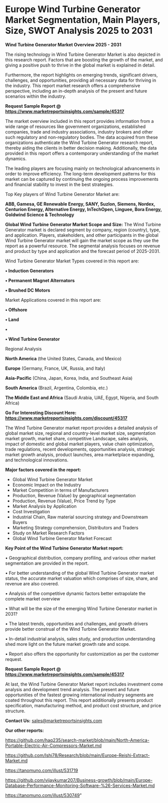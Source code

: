 # Europe Wind Turbine Generator Market Segmentation, Main Players, Size, SWOT Analysis 2025 to 2031

<Strong> Wind Turbine Generator Market Overview 2025 - 2031</strong>

The rising technology in Wind Turbine Generator Market is also depicted in this research report. Factors that are boosting the growth of the market, and giving a positive push to thrive in the global market is explained in detail.

Furthermore, the report highlights on emerging trends, significant drivers, challenges, and opportunities, providing all necessary data for thriving in the industry. This report market research offers a comprehensive perspective, including an in-depth analysis of the present and future scenarios within the industry.

<strong>Request Sample Report @ <a href=https://www.marketreportsinsights.com/sample/45317>https://www.marketreportsinsights.com/sample/45317</a></strong>

The market overview included in this report provides information from a wide range of resources like government organizations, established companies, trade and industry associations, industry brokers and other such regulatory and non-regulatory bodies. The data acquired from these organizations authenticate the Wind Turbine Generator research report, thereby aiding the clients in better decision making. Additionally, the data provided in this report offers a contemporary understanding of the market dynamics.

The leading players are focusing mainly on technological advancements in order to improve efficiency. The long-term development patterns for this market can be captured by continuing the ongoing process improvements and financial stability to invest in the best strategies.

Top Key players of Wind Turbine Generator Market are:

<strong>ABB, Gamesa, GE Renewable Energy, SANY, Suzlon, Siemens, Nordex, Centurion Energy, Alternative Energy, InTechOpen, Linguee, Bora Energy, Goldwind Science & Technology</strong>

<strong><b>Global Wind Turbine Generator Market Scope and Size:</b></strong>
The Wind Turbine Generator market is declared segment by company, region (country), type, and application. Players, stakeholders, and other participants in the global Wind Turbine Generator market will gain the market scope as they use the report as a powerful resource. The segmental analysis focuses on revenue and product by type and application and the forecast period of 2025-2031.

Wind Turbine Generator Market Types covered in this report are:

<strong>•  Induction Generators

•  Permanent Magnet Alternators

•  Brushed DC Motors</strong>

Market Applications covered in this report are:

<strong>•  Offshore

•  Land

•  

•  Wind Turbine Generator</strong> 

Regional Analysis

<strong>North America</strong> (the United States, Canada, and Mexico)

<strong>Europe</strong> (Germany, France, UK, Russia, and Italy)

<strong>Asia-Pacific</strong> (China, Japan, Korea, India, and Southeast Asia)

<strong>South America</strong> (Brazil, Argentina, Colombia, etc.)

<strong>The Middle East and Africa</strong> (Saudi Arabia, UAE, Egypt, Nigeria, and South Africa)

<strong>Go For Interesting Discount Here: <a href=https://www.marketreportsinsights.com/discount/45317>https://www.marketreportsinsights.com/discount/45317</a></strong>

The Wind Turbine Generator market report provides a detailed analysis of global market size, regional and country-level market size, segmentation market growth, market share, competitive Landscape, sales analysis, impact of domestic and global market players, value chain optimization, trade regulations, recent developments, opportunities analysis, strategic market growth analysis, product launches, area marketplace expanding, and technological innovations.

<strong><b>Major factors covered in the report:</b></strong>
<ul>
  <li>Global Wind Turbine Generator Market </li>
  <li>Economic Impact on the Industry</li>
  <li>Market Competition in terms of Manufacturers</li>
  <li>Production, Revenue (Value) by geographical segmentation</li>
  <li>Production, Revenue (Value), Price Trend by Type</li>
  <li>Market Analysis by Application</li>
  <li>Cost Investigation</li>
  <li>Industrial Chain, Raw material sourcing strategy and Downstream Buyers</li>
  <li>Marketing Strategy comprehension, Distributors and Traders</li>
  <li>Study on Market Research Factors</li>
  <li>Global Wind Turbine Generator Market Forecast</li>
</ul>

<strong><b>Key Point of the Wind Turbine Generator Market report:</b></strong>

• Geographical distribution, company profiling, and various other market segmentation are provided in the report.

• For better understanding of the global Wind Turbine Generator market status, the accurate market valuation which comprises of size, share, and revenue are also covered.

• Analysis of the competitive dynamic factors better extrapolate the complete market overview

• What will be the size of the emerging Wind Turbine Generator market in 2031?

• The latest trends, opportunities and challenges, and growth drivers provide better construal of the Wind Turbine Generator Market.

• In-detail industrial analysis, sales study, and production understanding shed more light on the future market growth rate and scope.

• Report also offers the opportunity for customization as per the customer request.

<strong>Request Sample Report @ <a href=https://www.marketreportsinsights.com/sample/45317>https://www.marketreportsinsights.com/sample/45317</a></strong>

At last, the Wind Turbine Generator Market report includes investment come analysis and development trend analysis. The present and future opportunities of the fastest growing international industry segments are coated throughout this report. This report additionally presents product specification, manufacturing method, and product cost structure, and price structure.

<strong>Contact Us:</strong>
sales@marketreportsinsights.com

<strong>Our other reports:</strong>

<a href=https://github.com/haq235/search-market/blob/main/North-America-Portable-Electric-Air-Compressors-Market.md>https://github.com/haq235/search-market/blob/main/North-America-Portable-Electric-Air-Compressors-Market.md</a>

<a href=https://github.com/Ishi78/Research/blob/main/Europe-Reishi-Extract-Market.md>https://github.com/Ishi78/Research/blob/main/Europe-Reishi-Extract-Market.md</a>

<a href=https://tanomuno.com/illust/531719>https://tanomuno.com/illust/531719</a>

<a href=https://github.com/vijaykumar207/Business-growth/blob/main/Europe-Database-Performance-Monitoring-Software-%26-Services-Market.md>https://github.com/vijaykumar207/Business-growth/blob/main/Europe-Database-Performance-Monitoring-Software-%26-Services-Market.md</a>

<a href=https://tanomuno.com/illust/530749>https://tanomuno.com/illust/530749</a>"
